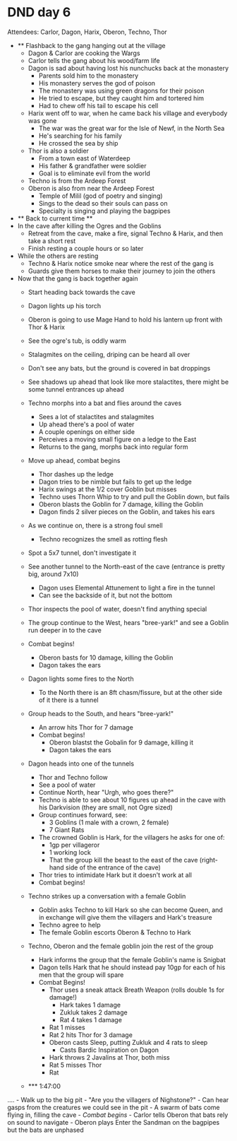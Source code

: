 # DND day 6
Attendees: Carlor, Dagon, Harix, Oberon, Techno, Thor

- ** Flashback to the gang hanging out at the village
    - Dagon & Carlor are cooking the Wargs
    - Carlor tells the gang about his wood/farm life
    - Dagon is sad about having lost his nunchucks back at the monastery
        - Parents sold him to the monastery
        - His monastery serves the god of poison
        - The monastery was using green dragons for their poison
        - He tried to escape, but they caught him and tortered him
        - Had to chew off his tail to escape his cell
    - Harix went off to war, when he came back his village and everybody was gone
        - The war was the great war for the Isle of Newf, in the North Sea
        - He's searching for his family
        - He crossed the sea by ship
    - Thor is also a soldier
        - From a town east of Waterdeep
        - His father & grandfather were soldier
        - Goal is to eliminate evil from the world
    - Techno is from the Ardeep Forest
    - Oberon is also from near the Ardeep Forest
        - Temple of Milil (god of poetry and singing)
        - Sings to the dead so their souls can pass on
        - Specialty is singing and playing the bagpipes 
- ** Back to current time **
- In the cave after killing the Ogres and the Goblins
    - Retreat from the cave, make a fire, signal Techno & Harix, and then take a short rest
    - Finish resting a couple hours or so later
- While the others are resting
    - Techno & Harix notice smoke near where the rest of the gang is
    - Guards give them horses to make their journey to join the others
- Now that the gang is back together again
    - Start heading back towards the cave
    - Dagon lights up his torch
    - Oberon is going to use Mage Hand to hold his lantern up front with Thor & Harix
    - See the ogre's tub, is oddly warm
    - Stalagmites on the ceiling, driping can be heard all over
    - Don't see any bats, but the ground is covered in bat droppings
    - See shadows up ahead that look like more stalactites, there might be some tunnel entrances up ahead
    - Techno morphs into a bat and flies around the caves
        - Sees a lot of stalactites and stalagmites
        - Up ahead there's a pool of water
        - A couple openings on either side
        - Perceives a moving small figure on a ledge to the East
        - Returns to the gang, morphs back into regular form
    - Move up ahead, combat begins
        - Thor dashes up the ledge
        - Dagon tries to be nimble but fails to get up the ledge
        - Harix swings at the 1/2 cover Goblin but misses
        - Techno uses Thorn Whip to try and pull the Goblin down, but fails
        - Oberon blasts the Goblin for 7 damage, killing the Goblin
        - Dagon finds 2 silver pieces on the Goblin, and takes his ears
    - As we continue on, there is a strong foul smell
        - Techno recognizes the smell as rotting flesh
    - Spot a 5x7 tunnel, don't investigate it
    - See another tunnel to the North-east of the cave (entrance is pretty big, around 7x10)
        - Dagon uses Elemental Attunement to light a fire in the tunnel
        - Can see the backside of it, but not the bottom
    - Thor inspects the pool of water, doesn't find anything special
    - The group continue to the West, hears "bree-yark!" and see a Goblin run deeper in to the cave
    - Combat begins!
        - Oberon basts for 10 damage, killing the Goblin
        - Dagon takes the ears
    - Dagon lights some fires to the North
        - To the North there is an 8ft chasm/fissure, but at the other side of it there is a tunnel
    - Group heads to the South, and hears "bree-yark!"
        - An arrow hits Thor for 7 damage
        - Combat begins!
            - Oberon blastst the Gobalin for 9 damage, killing it
            - Dagon takes the ears
    - Dagon heads into one of the tunnels
        - Thor and Techno follow
        - See a pool of water
        - Continue North, hear "Urgh, who goes there?"
        - Techno is able to see about 10 figures up ahead in the cave with his Darkvision (they are small, not Ogre sized)
        - Group continues forward, see:
            - 3 Goblins (1 male with a crown, 2 female)
            - 7 Giant Rats
        - The crowned Goblin is Hark, for the villagers he asks for one of:
            - 1gp per villageror
            - 1 working lock
            - That the group kill the beast to the east of the cave (right-hand side of the entrance of the cave)
        - Thor tries to intimidate Hark but it doesn't work at all
        - Combat begins!
    - Techno strikes up a conversation with a female Goblin
        - Goblin asks Techno to kill Hark so she can become Queen, and in exchange will give them the villagers and Hark's treasure
        - Techno agree to help
        - The female Goblin escorts Oberon & Techno to Hark
    - Techno, Oberon and the female goblin join the rest of the group
        - Hark informs the group that the female Goblin's name is Snigbat
        - Dagon tells Hark that he should instead pay 10gp for each of his men that the group will spare
        - Combat Begins!
            - Thor uses a sneak attack Breath Weapon (rolls double 1s for damage!)
                - Hark takes 1 damage
                - Zukluk takes 2 damage
                - Rat 4 takes 1 damage
            - Rat 1 misses
            - Rat 2 hits Thor for 3 damage
            - Oberon casts Sleep, putting Zukluk and 4 rats to sleep
                - Casts Bardic Inspiration on Dagon
            - Hark throws 2 Javalins at Thor, both miss
            - Rat 5 misses Thor
            - Rat 

    - *** 1:47:00

....
    - Walk up to the big pit
    - "Are you the villagers of Nighstone?"
    - Can hear gasps from the creatures we could see in the pit
    - A swarm of bats come flying in, filling the cave
    - *Combat begins*
        - Carlor tells Oberon that bats rely on sound to navigate
        - Oberon plays Enter the Sandman on the bagpipes but the bats are unphased
